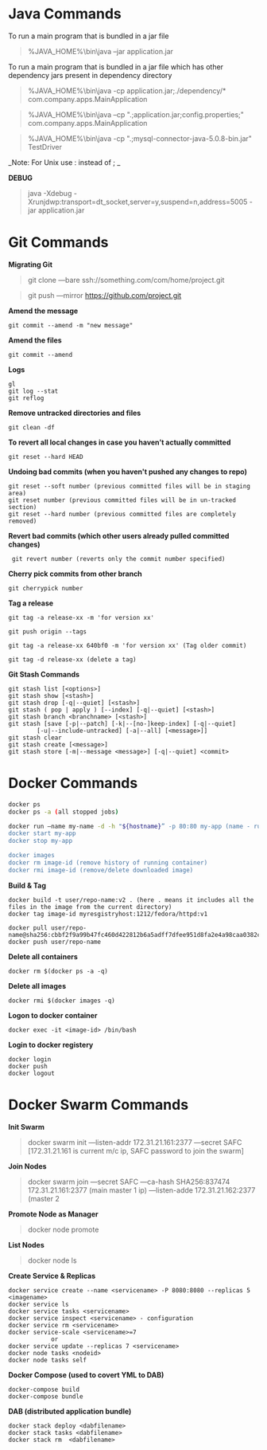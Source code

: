 # Java Commands

To run a main program that is bundled in a jar file

> %JAVA_HOME%\bin\java –jar application.jar

To run a main program that is bundled in a jar file which has other dependency jars present in dependency directory

> %JAVA_HOME%\bin\java -cp application.jar;./dependency/* com.company.apps.MainApplication

> %JAVA_HOME%\bin\java –cp ".;application.jar;config.properties;" com.company.apps.MainApplication

> %JAVA_HOME%\bin\java -cp ".;mysql-connector-java-5.0.8-bin.jar" TestDriver

_Note: For Unix use : instead of ; _

**DEBUG**

> java -Xdebug -Xrunjdwp:transport=dt_socket,server=y,suspend=n,address=5005 -jar application.jar

# Git Commands

**Migrating Git**
> git clone —bare ssh://something.com/com/home/project.git

> git push —mirror https://github.com/project.git

**Amend the message**
```
git commit --amend -m "new message"
```
**Amend the files**
```
git commit --amend
```
**Logs**
```
gl
git log --stat
git reflog
```

**Remove untracked directories and files**
```
git clean -df
```
**To revert all local changes in case you haven’t actually committed** 
```
git reset --hard HEAD 
```

**Undoing bad commits (when you haven't pushed any changes to repo)**
```
git reset --soft number (previous committed files will be in staging area)
git reset number (previous committed files will be in un-tracked section) 
git reset --hard number (previous committed files are completely removed)
```
**Revert bad commits  (which other users already pulled committed changes)**  
```
 git revert number (reverts only the commit number specified) 
```
**Cherry pick commits from other branch**
```
git cherrypick number
```
**Tag a release**
```
git tag -a release-xx -m 'for version xx'

git push origin --tags

git tag -a release-xx 640bf0 -m 'for version xx' (Tag older commit)

git tag -d release-xx (delete a tag)
```
**Git Stash Commands**
 ```
git stash list [<options>]
git stash show [<stash>]
git stash drop [-q|--quiet] [<stash>]
git stash ( pop | apply ) [--index] [-q|--quiet] [<stash>]
git stash branch <branchname> [<stash>]
git stash [save [-p|--patch] [-k|--[no-]keep-index] [-q|--quiet]
         [-u|--include-untracked] [-a|--all] [<message>]]
git stash clear
git stash create [<message>]
git stash store [-m|--message <message>] [-q|--quiet] <commit>  
```


# Docker Commands
```bash
docker ps
docker ps -a (all stopped jobs)

docker run —name my-name -d -h "${hostname}” -p 80:80 my-app (name - running image name, d - detached, h - host, p - port mapping)
docker start my-app
docker stop my-app

docker images
docker rm image-id (remove history of running container)
docker rmi image-id (remove/delete downloaded image)
```
**Build & Tag**
```
docker build -t user/repo-name:v2 . (here . means it includes all the files in the image from the current directory)
docker tag image-id myresgistryhost:1212/fedora/httpd:v1

docker pull user/repo-name@sha256:cbbf2f9a99b47fc460d422812b6a5adff7dfee951d8fa2e4a98caa0382cfbdbf
docker push user/repo-name
```

**Delete all containers**
```
docker rm $(docker ps -a -q)
```

**Delete all images**
```
docker rmi $(docker images -q)
```
**Logon to docker container**
```
docker exec -it <image-id> /bin/bash
```
**Login to docker registery**
```
docker login
docker push
docker logout
```

# Docker Swarm Commands

**Init Swarm**
> docker swarm init —listen-addr 172.31.21.161:2377 —secret SAFC [172.31.21.161 is current m/c ip, SAFC password to join the swarm]

**Join Nodes**
> docker swarm join —secret SAFC 
              —ca-hash SHA256:837474 
                 172.31.21.161:2377 (main master 1 ip)
              —listen-adde 172.31.21.162:2377 (master 2

**Promote Node as Manager**
> docker node promote <id> 

**List Nodes**
> docker node ls 

**Create Service & Replicas**
```
docker service create --name <servicename> -P 8080:8080 --replicas 5 <imagename>
docker service ls
docker service tasks <servicename>
docker service inspect <servicename> - configuration
docker service rm <servicename>
docker service-scale <servicename>=7
            or
docker service update --replicas 7 <servicename>
docker node tasks <nodeid>
docker node tasks self
```

**Docker Compose (used to covert YML to DAB)**
```
docker-compose build
docker-compose bundle
```
**DAB (distributed application bundle)**
```
docker stack deploy <dabfilename>
docker stack tasks <dabfilename>
docker stack rm  <dabfilename>
```
